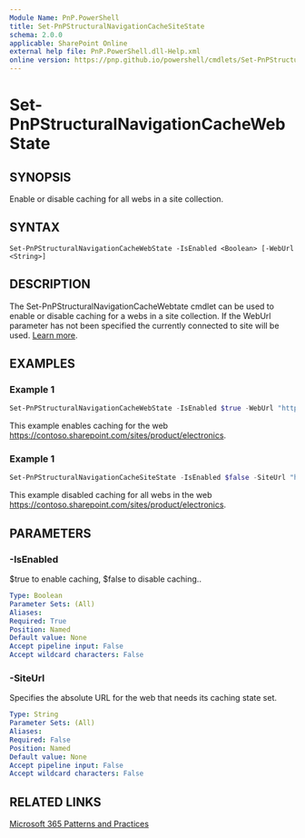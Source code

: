 ```yaml
---
Module Name: PnP.PowerShell
title: Set-PnPStructuralNavigationCacheSiteState
schema: 2.0.0
applicable: SharePoint Online
external help file: PnP.PowerShell.dll-Help.xml
online version: https://pnp.github.io/powershell/cmdlets/Set-PnPStructuralNavigationCacheWebState.html
---
```

 
# Set-PnPStructuralNavigationCacheWebState

## SYNOPSIS
Enable or disable caching for all webs in a site collection.

## SYNTAX

```
Set-PnPStructuralNavigationCacheWebState -IsEnabled <Boolean> [-WebUrl <String>]
```

## DESCRIPTION
The Set-PnPStructuralNavigationCacheWebtate cmdlet can be used to enable or disable caching for a webs in a site collection. If the WebUrl parameter has not been specified the currently connected to site will be used. [Learn more](https://support.office.com/article/structural-navigation-and-performance-f163053f-8eca-4b9c-b973-36b395093b43). 

## EXAMPLES

### Example 1
```powershell
Set-PnPStructuralNavigationCacheWebState -IsEnabled $true -WebUrl "https://contoso.sharepoint.com/sites/product/electronics" 
```

This example enables caching for the web https://contoso.sharepoint.com/sites/product/electronics.

### Example 1
```powershell
Set-PnPStructuralNavigationCacheSiteState -IsEnabled $false -SiteUrl "https://contoso.sharepoint.com/sites/product/electronics" 
```

This example disabled caching for all webs in the web https://contoso.sharepoint.com/sites/product/electronics.

## PARAMETERS

### -IsEnabled
$true to enable caching, $false to disable caching.. 

```yaml
Type: Boolean
Parameter Sets: (All)
Aliases:
Required: True
Position: Named
Default value: None
Accept pipeline input: False
Accept wildcard characters: False
```

### -SiteUrl
Specifies the absolute URL for the web that needs its caching state set.

```yaml
Type: String
Parameter Sets: (All)
Aliases:
Required: False
Position: Named
Default value: None
Accept pipeline input: False
Accept wildcard characters: False
```

## RELATED LINKS

[Microsoft 365 Patterns and Practices](https://aka.ms/m365pnp)

